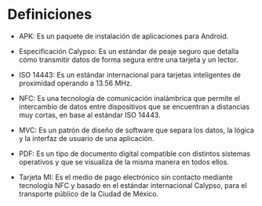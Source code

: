 # Definiciones

- APK:
    Es un paquete de instalación de aplicaciones para Android.

- Especificación Calypso:
    Es un estándar de peaje seguro que detalla cómo transmitir datos de forma segura entre una tarjeta y un lector.

- ISO 14443:
    Es un estándar internacional para tarjetas inteligentes de proximidad operando a 13.56 MHz.

- NFC:
    Es una tecnología de comunicación inalámbrica que permite el intercambio de datos entre dispositivos que se encuentran a distancias muy cortas, en base al estándar ISO 14443.

- MVC:
    Es un patrón de diseño de software que separa los datos, la lógica y la interfaz de usuario de una aplicación.

- PDF:
    Es un tipo de documento digital compatible con distintos sistemas operativos y que se visualiza de la misma manera en todos ellos.

- Tarjeta MI: 
    Es el medio de pago electrónico sin contacto mediante tecnología NFC y basado en el estándar internacional Calypso, para el transporte público de la Ciudad de México.